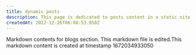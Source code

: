 ```yaml
---
title: dynamic posts
description: This page is dedicated to posts content in a static site
createdAt: 2022-12-26T06:08:53.050Z
---
```

Markdown contents for blogs section.
This markdown file is edited.This markdown content is created at timestamp 1672034933050